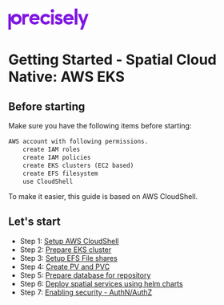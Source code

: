 ![Precisely](https://github.com/PreciselyData/SpatialAnalytics/blob/Draft-1/Precisely_Logo.png "Precisely")

# Getting Started - Spatial Cloud Native: AWS EKS

## Before starting

Make sure you have the following items before starting:

    AWS account with following permissions.
        create IAM roles
        create IAM policies
        create EKS clusters (EC2 based)
        create EFS filesystem
        use CloudShell

To make it easier, this guide is based on AWS CloudShell.

## Let's start

- Step 1: [Setup AWS CloudShell](setup-cloudshell.md)
- Step 2: [Prepare EKS cluster](prepare-eks-cluster.md)
- Step 3: [Setup EFS File shares](setup-efs-file-shares.md)
- Step 4: [Create PV and PVC](create-pv-pvc.md)
- Step 5: [Prepare database for repository](prepare-repository-database.md)
- Step 6: [Deploy spatial services using helm charts](deploy-spatial-services.md)
- Step 7: [Enabling security - AuthN/AuthZ](enable-security.md)



